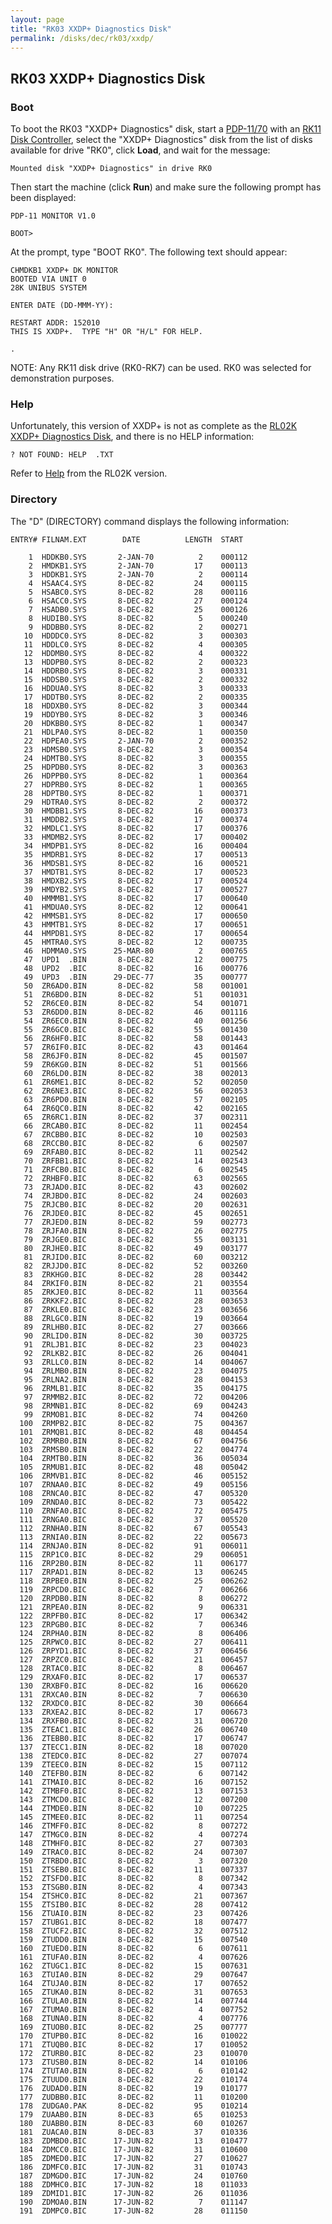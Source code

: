```yaml
---
layout: page
title: "RK03 XXDP+ Diagnostics Disk"
permalink: /disks/dec/rk03/xxdp/
---
```


RK03 XXDP+ Diagnostics Disk
---------------------------

### Boot

To boot the RK03 "XXDP+ Diagnostics" disk, start a [PDP-11/70](/devices/pdp11/machine/1170/panel/debugger/) with an
[RK11 Disk Controller](/devices/pdp11/rk11/), select the "XXDP+ Diagnostics" disk from the list of disks
available for drive "RK0", click **Load**, and wait for the message:

	Mounted disk "XXDP+ Diagnostics" in drive RK0

Then start the machine (click **Run**) and make sure the following prompt has been displayed:

	PDP-11 MONITOR V1.0

	BOOT>

At the prompt, type "BOOT RK0".  The following text should appear:

	CHMDKB1 XXDP+ DK MONITOR
	BOOTED VIA UNIT 0
	28K UNIBUS SYSTEM
	
	ENTER DATE (DD-MMM-YY): 
	
	RESTART ADDR: 152010
	THIS IS XXDP+.  TYPE "H" OR "H/L" FOR HELP.
	
	.

NOTE: Any RK11 disk drive (RK0-RK7) can be used.  RK0 was selected for demonstration purposes.

### Help

Unfortunately, this version of XXDP+ is not as complete as the [RL02K XXDP+ Diagnostics Disk](/disks/dec/rl02k/xxdp/),
and there is no HELP information:

	? NOT FOUND: HELP  .TXT

Refer to [Help](/disks/dec/rl02k/xxdp/#help) from the RL02K version.

### Directory

The "D" (DIRECTORY) command displays the following information:

	ENTRY# FILNAM.EXT        DATE          LENGTH  START

	    1  HDDKB0.SYS       2-JAN-70          2    000112
	    2  HMDKB1.SYS       2-JAN-70         17    000113
	    3  HDDKB1.SYS       2-JAN-70          2    000114
	    4  HSAAC4.SYS       8-DEC-82         24    000115
	    5  HSABC0.SYS       8-DEC-82         28    000116
	    6  HSACC0.SYS       8-DEC-82         27    000124
	    7  HSADB0.SYS       8-DEC-82         25    000126
	    8  HUDIB0.SYS       8-DEC-82          5    000240
	    9  HDDBB0.SYS       8-DEC-82          2    000271
	   10  HDDDC0.SYS       8-DEC-82          3    000303
	   11  HDDLC0.SYS       8-DEC-82          4    000305
	   12  HDDMB0.SYS       8-DEC-82          4    000322
	   13  HDDPB0.SYS       8-DEC-82          2    000323
	   14  HDDRB0.SYS       8-DEC-82          3    000331
	   15  HDDSB0.SYS       8-DEC-82          2    000332
	   16  HDDUA0.SYS       8-DEC-82          3    000333
	   17  HDDTB0.SYS       8-DEC-82          2    000335
	   18  HDDXB0.SYS       8-DEC-82          3    000344
	   19  HDDYB0.SYS       8-DEC-82          3    000346
	   20  HDKBB0.SYS       8-DEC-82          1    000347
	   21  HDLPA0.SYS       8-DEC-82          1    000350
	   22  HDPEA0.SYS       2-JAN-70          2    000352
	   23  HDMSB0.SYS       8-DEC-82          3    000354
	   24  HDMTB0.SYS       8-DEC-82          3    000355
	   25  HDPDB0.SYS       8-DEC-82          3    000363
	   26  HDPPB0.SYS       8-DEC-82          1    000364
	   27  HDPRB0.SYS       8-DEC-82          1    000365
	   28  HDPTB0.SYS       8-DEC-82          1    000371
	   29  HDTRA0.SYS       8-DEC-82          2    000372
	   30  HMDBB1.SYS       8-DEC-82         16    000373
	   31  HMDDB2.SYS       8-DEC-82         17    000374
	   32  HMDLC1.SYS       8-DEC-82         17    000376
	   33  HMDMB2.SYS       8-DEC-82         17    000402
	   34  HMDPB1.SYS       8-DEC-82         16    000404
	   35  HMDRB1.SYS       8-DEC-82         17    000513
	   36  HMDSB1.SYS       8-DEC-82         16    000521
	   37  HMDTB1.SYS       8-DEC-82         17    000523
	   38  HMDXB2.SYS       8-DEC-82         17    000524
	   39  HMDYB2.SYS       8-DEC-82         17    000527
	   40  HMMMB1.SYS       8-DEC-82         17    000640
	   41  HMDUA0.SYS       8-DEC-82         12    000641
	   42  HMMSB1.SYS       8-DEC-82         17    000650
	   43  HMMTB1.SYS       8-DEC-82         17    000651
	   44  HMPDB1.SYS       8-DEC-82         17    000654
	   45  HMTRA0.SYS       8-DEC-82         12    000735
	   46  HDMMA0.SYS      25-MAR-80          2    000765
	   47  UPD1  .BIN       8-DEC-82         12    000775
	   48  UPD2  .BIC       8-DEC-82         16    000776
	   49  UPD3  .BIN      29-DEC-77         35    000777
	   50  ZR6AD0.BIN       8-DEC-82         58    001001
	   51  ZR6BD0.BIN       8-DEC-82         51    001031
	   52  ZR6CE0.BIN       8-DEC-82         54    001071
	   53  ZR6DD0.BIN       8-DEC-82         46    001116
	   54  ZR6EC0.BIN       8-DEC-82         40    001256
	   55  ZR6GC0.BIC       8-DEC-82         55    001430
	   56  ZR6HF0.BIC       8-DEC-82         58    001443
	   57  ZR6IF0.BIC       8-DEC-82         43    001464
	   58  ZR6JF0.BIN       8-DEC-82         45    001507
	   59  ZR6KG0.BIN       8-DEC-82         51    001566
	   60  ZR6LD0.BIN       8-DEC-82         38    002013
	   61  ZR6ME1.BIC       8-DEC-82         52    002050
	   62  ZR6NE3.BIC       8-DEC-82         56    002053
	   63  ZR6PD0.BIN       8-DEC-82         57    002105
	   64  ZR6QC0.BIN       8-DEC-82         42    002165
	   65  ZR6RC1.BIN       8-DEC-82         37    002311
	   66  ZRCAB0.BIC       8-DEC-82         11    002454
	   67  ZRCBB0.BIC       8-DEC-82         10    002503
	   68  ZRCCB0.BIC       8-DEC-82          6    002507
	   69  ZRFAB0.BIC       8-DEC-82         11    002542
	   70  ZRFBB1.BIC       8-DEC-82         14    002543
	   71  ZRFCB0.BIC       8-DEC-82          6    002545
	   72  ZRHBF0.BIC       8-DEC-82         63    002565
	   73  ZRJAD0.BIC       8-DEC-82         43    002602
	   74  ZRJBD0.BIC       8-DEC-82         24    002603
	   75  ZRJCB0.BIC       8-DEC-82         20    002631
	   76  ZRJDE0.BIC       8-DEC-82         45    002651
	   77  ZRJED0.BIN       8-DEC-82         59    002773
	   78  ZRJFA0.BIN       8-DEC-82         26    002775
	   79  ZRJGE0.BIC       8-DEC-82         55    003131
	   80  ZRJHE0.BIC       8-DEC-82         49    003177
	   81  ZRJID0.BIC       8-DEC-82         60    003212
	   82  ZRJJD0.BIC       8-DEC-82         52    003260
	   83  ZRKHG0.BIC       8-DEC-82         28    003442
	   84  ZRKIF0.BIN       8-DEC-82         21    003554
	   85  ZRKJE0.BIC       8-DEC-82         11    003564
	   86  ZRKKF2.BIC       8-DEC-82         28    003653
	   87  ZRKLE0.BIC       8-DEC-82         23    003656
	   88  ZRLGC0.BIN       8-DEC-82         19    003664
	   89  ZRLHB0.BIC       8-DEC-82         27    003666
	   90  ZRLID0.BIN       8-DEC-82         30    003725
	   91  ZRLJB1.BIC       8-DEC-82         23    004023
	   92  ZRLKB2.BIC       8-DEC-82         26    004041
	   93  ZRLLC0.BIN       8-DEC-82         14    004067
	   94  ZRLMB0.BIN       8-DEC-82         23    004075
	   95  ZRLNA2.BIN       8-DEC-82         28    004153
	   96  ZRMLB1.BIC       8-DEC-82         35    004175
	   97  ZRMMB2.BIC       8-DEC-82         72    004206
	   98  ZRMNB1.BIC       8-DEC-82         69    004243
	   99  ZRMOB1.BIC       8-DEC-82         74    004260
	  100  ZRMPB2.BIC       8-DEC-82         75    004367
	  101  ZRMQB1.BIC       8-DEC-82         48    004454
	  102  ZRMRB0.BIN       8-DEC-82         67    004756
	  103  ZRMSB0.BIN       8-DEC-82         22    004774
	  104  ZRMTB0.BIN       8-DEC-82         36    005034
	  105  ZRMUB1.BIC       8-DEC-82         48    005042
	  106  ZRMVB1.BIC       8-DEC-82         46    005152
	  107  ZRNAA0.BIC       8-DEC-82         49    005156
	  108  ZRNCA0.BIC       8-DEC-82         47    005320
	  109  ZRNDA0.BIC       8-DEC-82         73    005422
	  110  ZRNFA0.BIC       8-DEC-82         72    005475
	  111  ZRNGA0.BIC       8-DEC-82         37    005520
	  112  ZRNHA0.BIN       8-DEC-82         67    005543
	  113  ZRNIA0.BIN       8-DEC-82         22    005673
	  114  ZRNJA0.BIN       8-DEC-82         91    006011
	  115  ZRP1C0.BIC       8-DEC-82         29    006051
	  116  ZRP2B0.BIN       8-DEC-82         11    006177
	  117  ZRPAD1.BIN       8-DEC-82         13    006245
	  118  ZRPBE0.BIN       8-DEC-82         25    006262
	  119  ZRPCD0.BIC       8-DEC-82          7    006266
	  120  ZRPDB0.BIN       8-DEC-82          8    006272
	  121  ZRPEA0.BIN       8-DEC-82          9    006331
	  122  ZRPFB0.BIC       8-DEC-82         17    006342
	  123  ZRPGB0.BIC       8-DEC-82          7    006346
	  124  ZRPHA0.BIN       8-DEC-82          8    006406
	  125  ZRPWC0.BIC       8-DEC-82         27    006411
	  126  ZRPYD1.BIC       8-DEC-82         37    006456
	  127  ZRPZC0.BIC       8-DEC-82         21    006457
	  128  ZRTAC0.BIC       8-DEC-82          8    006467
	  129  ZRXAF0.BIC       8-DEC-82         17    006537
	  130  ZRXBF0.BIC       8-DEC-82         16    006620
	  131  ZRXCA0.BIN       8-DEC-82          7    006630
	  132  ZRXDC0.BIC       8-DEC-82         30    006664
	  133  ZRXEA2.BIC       8-DEC-82         17    006673
	  134  ZRXFB0.BIC       8-DEC-82         31    006720
	  135  ZTEAC1.BIC       8-DEC-82         26    006740
	  136  ZTEBB0.BIC       8-DEC-82         17    006747
	  137  ZTECC1.BIN       8-DEC-82         18    007020
	  138  ZTEDC0.BIC       8-DEC-82         27    007074
	  139  ZTEEC0.BIN       8-DEC-82         15    007112
	  140  ZTEFB0.BIN       8-DEC-82          6    007142
	  141  ZTMAI0.BIC       8-DEC-82         16    007152
	  142  ZTMBF0.BIC       8-DEC-82         13    007153
	  143  ZTMCD0.BIC       8-DEC-82         12    007200
	  144  ZTMDE0.BIN       8-DEC-82         10    007225
	  145  ZTMEE0.BIC       8-DEC-82         11    007254
	  146  ZTMFF0.BIC       8-DEC-82          8    007272
	  147  ZTMGC0.BIN       8-DEC-82          4    007274
	  148  ZTMHF0.BIC       8-DEC-82         27    007303
	  149  ZTRAC0.BIC       8-DEC-82         24    007307
	  150  ZTRBD0.BIC       8-DEC-82          3    007320
	  151  ZTSEB0.BIC       8-DEC-82         11    007337
	  152  ZTSFD0.BIC       8-DEC-82          8    007342
	  153  ZTSGB0.BIN       8-DEC-82          4    007343
	  154  ZTSHC0.BIC       8-DEC-82         21    007367
	  155  ZTSIB0.BIC       8-DEC-82         28    007412
	  156  ZTUAI0.BIN       8-DEC-82         23    007426
	  157  ZTUBG1.BIC       8-DEC-82         18    007477
	  158  ZTUCF2.BIC       8-DEC-82         32    007512
	  159  ZTUDD0.BIN       8-DEC-82         15    007540
	  160  ZTUED0.BIN       8-DEC-82          6    007611
	  161  ZTUFA0.BIN       8-DEC-82          4    007626
	  162  ZTUGC1.BIC       8-DEC-82         15    007631
	  163  ZTUIA0.BIN       8-DEC-82         29    007647
	  164  ZTUJA0.BIN       8-DEC-82         17    007652
	  165  ZTUKA0.BIN       8-DEC-82         31    007653
	  166  ZTULA0.BIN       8-DEC-82         14    007744
	  167  ZTUMA0.BIN       8-DEC-82          4    007752
	  168  ZTUNA0.BIN       8-DEC-82          4    007776
	  169  ZTUOB0.BIC       8-DEC-82         25    007777
	  170  ZTUPB0.BIC       8-DEC-82         16    010022
	  171  ZTUQB0.BIC       8-DEC-82         17    010052
	  172  ZTURB0.BIC       8-DEC-82         23    010070
	  173  ZTUSB0.BIN       8-DEC-82         14    010106
	  174  ZTUTA0.BIN       8-DEC-82          6    010142
	  175  ZTUUD0.BIN       8-DEC-82         22    010174
	  176  ZUDAD0.BIN       8-DEC-82         19    010177
	  177  ZUDBB0.BIC       8-DEC-82         11    010200
	  178  ZUDGA0.PAK       8-DEC-82         95    010214
	  179  ZUAAB0.BIN       8-DEC-83         65    010253
	  180  ZUABB0.BIN       8-DEC-83         60    010267
	  181  ZUACA0.BIN       8-DEC-83         37    010336
	  183  ZDMBD0.BIC      17-JUN-82         13    010477
	  184  ZDMCC0.BIC      17-JUN-82         31    010600
	  185  ZDMED0.BIC      17-JUN-82         27    010627
	  186  ZDMFC0.BIC      17-JUN-82         31    010743
	  187  ZDMGD0.BIC      17-JUN-82         24    010760
	  188  ZDMHC0.BIC      17-JUN-82         18    011033
	  189  ZDMID1.BIC      17-JUN-82         26    011036
	  190  ZDMOA0.BIN      17-JUN-82          7    011147
	  191  ZDMPC0.BIC      17-JUN-82         28    011150
